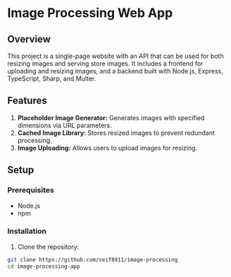 # Image Processing Web App

## Overview

This project is a single-page website with an API that can be used for both resizing images and serving store images. It includes a frontend for uploading and resizing images, and a backend built with Node.js, Express, TypeScript, Sharp, and Multer.

## Features

1. **Placeholder Image Generator:** Generates images with specified dimensions via URL parameters.
2. **Cached Image Library:** Stores resized images to prevent redundant processing.
3. **Image Uploading:** Allows users to upload images for resizing.

## Setup

### Prerequisites

- Node.js
- npm

### Installation

1. Clone the repository:

```bash
git clone https://github.com/seif8911/image-processing
cd image-processing-app
```
